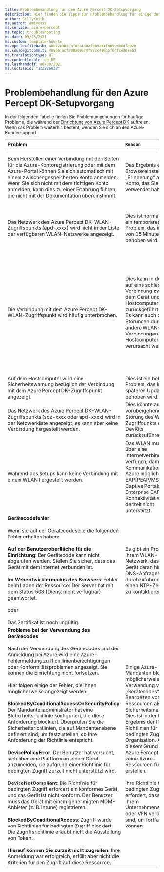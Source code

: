 ```yaml
---
title: Problembehandlung für den Azure Percept DK-Setupvorgang
description: Hier finden Sie Tipps zur Problembehandlung für einige der häufigsten Probleme während der Einrichtung.
author: SillyKeith
ms.author: amiyouss
ms.service: azure-percept
ms.topic: troubleshooting
ms.date: 03/25/2021
ms.custom: template-how-to
ms.openlocfilehash: 40b7289b3c6fd841a0af9b9a61f66906e0dfa028
ms.sourcegitcommit: 40866facf800a09574f97cc486b5f64fced67eb2
ms.translationtype: HT
ms.contentlocale: de-DE
ms.lasthandoff: 08/30/2021
ms.locfileid: "123226838"
---
```

# <a name="troubleshoot-the-azure-percept-dk-setup-experience"></a>Problembehandlung für den Azure Percept DK-Setupvorgang

In der folgenden Tabelle finden Sie Problemumgehungen für häufige Probleme, die während der [Einrichtung von Azure Percept DK](./quickstart-percept-dk-set-up.md) auftreten. Wenn das Problem weiterhin besteht, wenden Sie sich an den Azure-Kundensupport.

|Problem|`Reason`|Problemumgehung|
|:-----|:------|:----------|
|Beim Herstellen einer Verbindung mit den Seiten für die Azure-Kontoregistrierung oder mit dem Azure-Portal können Sie sich automatisch mit einem zwischengespeicherten Konto anmelden. Wenn Sie sich nicht mit dem richtigen Konto anmelden, kann dies zu einer Erfahrung führen, die nicht mit der Dokumentation übereinstimmt.|Das Ergebnis einer Browsereinstellung zur „Erinnerung“ an ein Konto, das Sie zuvor verwendet haben.|Klicken Sie auf der Azure-Seite auf Ihren Kontonamen in der oberen rechten Ecke, und wählen Sie **Abmelden** aus. Sie können sich dann mit dem richtigen Konto anmelden.|
|Das Netzwerk des Azure Percept DK-WLAN-Zugriffspunkts (apd-xxxx) wird nicht in der Liste der verfügbaren WLAN-Netzwerke angezeigt.|Dies ist normalerweise ein temporäres Problem, das innerhalb von 15 Minuten behoben wird.|Warten Sie darauf, dass das Netzwerk angezeigt wird. Wird es nach mehr als 15 Minuten nicht angezeigt, starten Sie das Gerät neu.|
|Die Verbindung mit dem Azure Percept DK-WLAN-Zugriffspunkt wird häufig unterbrochen.|Dies kann in der Regel auf eine schlechte Verbindung zwischen dem Gerät und dem Hostcomputer zurückgeführt werden. Es kann auch durch Störungen durch andere WLAN-Verbindungen auf dem Hostcomputer verursacht werden.|Vergewissern Sie sich, dass die Antennen ordnungsgemäß an das DevKit angeschlossen wurden. Ist das DevKit weit vom Hostcomputer entfernt, sollten Sie es näher am Hostcomputer platzieren. Deaktivieren Sie alle anderen Internetverbindungen (etwa LTE/5G), wenn diese auf dem Hostcomputer hergestellt wurden.|
|Auf dem Hostcomputer wird eine Sicherheitswarnung bezüglich der Verbindung mit dem Azure Percept DK-Zugriffspunkt angezeigt.|Dies ist ein bekanntes Problem, das in einem späteren Update behoben wird.|Es ist sicher, mit der Einrichtung fortzufahren.|
|Das Netzwerk des Azure Percept DK-WLAN-Zugriffspunkts (scz-xxxx oder apd-xxxx) wird in der Netzwerkliste angezeigt, es kann aber keine Verbindung hergestellt werden.|Dies könnte auf eine vorübergehende Störung des WLAN-Zugriffpunkts des DevKits zurückzuführen sein.|Starten Sie das DevKit neu, und versuchen Sie es noch einmal.|
|Während des Setups kann keine Verbindung mit einem WLAN hergestellt werden.|Das WLAN muss aktuell über eine Internetverbindung verfügen, damit die Kommunikation mit Azure möglich ist. EAP[PEAP/MSCHAP], Captive Portals und Enterprise EAP-TLS-Konnektivität werden derzeit nicht unterstützt.|Stellen Sie sicher, dass Ihr WLAN-Netzwerktyp unterstützt wird und eine Internetverbindung besteht.|
|**Gerätecodefehler** <br><br> Wenn sie auf der Gerätecodeseite die folgenden Fehler erhalten haben: <br><br>**Auf der Benutzeroberfläche für die Einrichtung**: Der Gerätecode kann nicht abgerufen werden. Stellen Sie sicher, dass das Gerät mit dem Internet verbunden ist. <br><br> **Im Webentwicklermodus des Browsers**: Fehler beim Laden der Ressource: Der Server hat mit dem Status 503 (Dienst nicht verfügbar) geantwortet. <br><br>oder <br><br>Das Zertifikat ist noch ungültig. | Es gibt ein Problem mit Ihrem WLAN-Netzwerk, das das Gerät daran hindert, DNS-Abfragen durchzuführen oder einen NTP-Zeitserver zu kontaktieren. | Schließen Sie ein Ethernet-Kabel an das DevKit an, oder stellen Sie eine Verbindung mit einem anderen WLAN-Netzwerk her, und versuchen Sie es dann erneut. <br><br> Weniger häufige Ursachen können sein, dass Datum/Uhrzeit des Hostcomputers falsch sind.  |
|**Probleme bei der Verwendung des Gerätecodes**<br><br> Nach der Verwendung des Gerätecodes und der Anmeldung bei Azure wird eine Azure-Fehlermeldung zu Richtlinienberechtigungen oder Konformitätsproblemen angezeigt. Sie können die Einrichtung nicht fortsetzen.<br><br> Hier folgen einige der Fehler, die ihnen möglicherweise angezeigt werden:<br><br>**BlockedByConditionalAccessOnSecurityPolicy**: Der Mandantenadministrator hat eine Sicherheitsrichtlinie konfiguriert, die diese Anforderung blockiert. Überprüfen Sie die Sicherheitsrichtlinien, die auf Mandantenebene definiert sind, um festzustellen, ob Ihre Anforderung der Richtlinie entspricht. <br><br>**DevicePolicyError**: Der Benutzer hat versucht, sich über eine Plattform an einem Gerät anzumelden, die aufgrund einer Richtlinie für bedingten Zugriff zurzeit nicht unterstützt wird.<br><br>**DeviceNotCompliant**: Die Richtlinie für bedingten Zugriff erfordert ein konformes Gerät, und das Gerät ist nicht konform. Der Benutzer muss das Gerät mit einem genehmigten MDM-Anbieter (z. B. Intune) registrieren.<br><br>**BlockedByConditionalAccess**: Zugriff wurde von Richtlinien für bedingten Zugriff blockiert. Die Zugriffsrichtlinie erlaubt nicht die Ausstellung von Token.<br><br>**Hierauf können Sie zurzeit nicht zugreifen**: Ihre Anmeldung war erfolgreich, erfüllt aber nicht die Kriterien für den Zugriff auf diese Ressource.   |Einige Azure-Mandanten blockieren möglicherweise die Verwendung von „Gerätecodes“ zum Bearbeiten von Azure-Ressourcen als Sicherheitsmaßnahme. Dies ist in der Regel das Ergebnis der IT-Richtlinien für bedingten Zugriff Ihrer Organisation. Aus diesem Grund kann das Azure Percept-Setup keine Azure-Ressourcen für Sie erstellen. <br><br>Ihre Richtlinie für bedingten Zugriff erfordert, dass Sie mit Ihrem Unternehmensnetzwerk oder VPN verbunden sind, um fortfahren zu können.    |Arbeiten Sie mit Ihrer Organisation zusammen, um deren IT-Richtlinien für bedingten Zugriff zu verstehen.  |